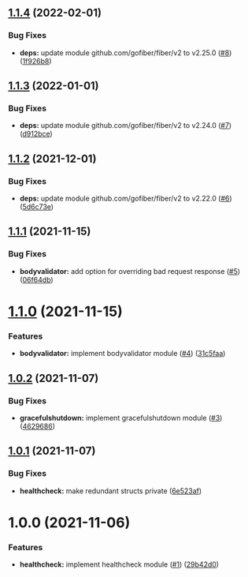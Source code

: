 ## [1.1.4](https://github.com/gkampitakis/fiber-modules/compare/v1.1.3...v1.1.4) (2022-02-01)


### Bug Fixes

* **deps:** update module github.com/gofiber/fiber/v2 to v2.25.0 ([#8](https://github.com/gkampitakis/fiber-modules/issues/8)) ([1f926b8](https://github.com/gkampitakis/fiber-modules/commit/1f926b847912c01f4e9411a0a2cb1f99387ee47a))

## [1.1.3](https://github.com/gkampitakis/fiber-modules/compare/v1.1.2...v1.1.3) (2022-01-01)


### Bug Fixes

* **deps:** update module github.com/gofiber/fiber/v2 to v2.24.0 ([#7](https://github.com/gkampitakis/fiber-modules/issues/7)) ([d912bce](https://github.com/gkampitakis/fiber-modules/commit/d912bce6018a016d4580bb6001e621af55318918))

## [1.1.2](https://github.com/gkampitakis/fiber-modules/compare/v1.1.1...v1.1.2) (2021-12-01)


### Bug Fixes

* **deps:** update module github.com/gofiber/fiber/v2 to v2.22.0 ([#6](https://github.com/gkampitakis/fiber-modules/issues/6)) ([5d6c73e](https://github.com/gkampitakis/fiber-modules/commit/5d6c73e6a26920507cbb4216f9286f0b90744920))

## [1.1.1](https://github.com/gkampitakis/fiber-modules/compare/v1.1.0...v1.1.1) (2021-11-15)


### Bug Fixes

* **bodyvalidator:** add option for overriding bad request response ([#5](https://github.com/gkampitakis/fiber-modules/issues/5)) ([06f64db](https://github.com/gkampitakis/fiber-modules/commit/06f64dbb8ccf7102d474d959d13d94ced2cd34c5))

# [1.1.0](https://github.com/gkampitakis/fiber-modules/compare/v1.0.2...v1.1.0) (2021-11-15)


### Features

* **bodyvalidator:** implement bodyvalidator module ([#4](https://github.com/gkampitakis/fiber-modules/issues/4)) ([31c5faa](https://github.com/gkampitakis/fiber-modules/commit/31c5faa9fc2d3fa1bf5e3ba676b5301e539d769d))

## [1.0.2](https://github.com/gkampitakis/fiber-modules/compare/v1.0.1...v1.0.2) (2021-11-07)


### Bug Fixes

* **gracefulshutdown:** implement gracefulshutdown module ([#3](https://github.com/gkampitakis/fiber-modules/issues/3)) ([4629686](https://github.com/gkampitakis/fiber-modules/commit/462968672fadb6f189a25d197034e2cd131934a3))

## [1.0.1](https://github.com/gkampitakis/fiber-modules/compare/v1.0.0...v1.0.1) (2021-11-07)


### Bug Fixes

* **healthcheck:** make redundant structs private ([6e523af](https://github.com/gkampitakis/fiber-modules/commit/6e523af89b133bf03704a98e7cc22b6e433a061a))

# 1.0.0 (2021-11-06)


### Features

* **healthcheck:** implement healthcheck module ([#1](https://github.com/gkampitakis/fiber-modules/issues/1)) ([29b42d0](https://github.com/gkampitakis/fiber-modules/commit/29b42d0db78ef4225b538526d5ee2e81a544b418))
